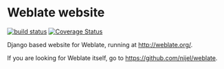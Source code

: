 # Weblate website

[![build status](https://secure.travis-ci.org/nijel/weblate-web.png)](https://travis-ci.org/nijel/weblate-web)
[![Coverage Status](https://coveralls.io/repos/nijel/weblate-web/badge.png?branch=master)](https://coveralls.io/r/nijel/weblate-web?branch=master)

Django based website for Weblate, running at <http://weblate.org/>.

If you are looking for Weblate itself, go to <https://github.com/nijel/weblate>.
